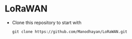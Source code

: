 # LoRaWAN
- Clone this repository to start with
    ```
    git clone https://github.com/Manodhayan/LoRaWAN.git
    ```